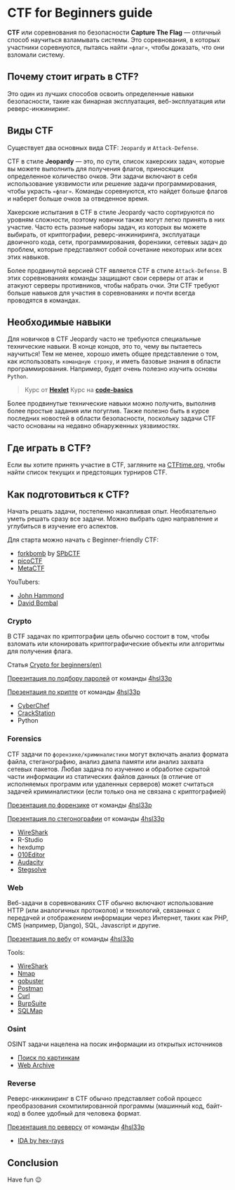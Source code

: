 # СTF for Beginners guide

**CTF** или соревнования по безопасности **Capture The Flag** — отличный способ научиться взламывать системы. Это соревнования, в которых участники соревнуются, пытаясь найти `«флаг»`, чтобы доказать, что они взломали систему.

## Почему стоит играть в CTF?

Это один из лучших способов освоить определенные навыки безопасности, такие как бинарная эксплуатация, веб-эксплуатация или реверс-инжиниринг.

## Виды CTF

Существует два основных вида CTF: `Jeopardy` и `Attack-Defense`.

CTF в стиле **Jeopardy** — это, по сути, список хакерских задач, которые вы можете выполнить для получения флагов, приносящих определенное количество очков. Эти задачи включают в себя использование уязвимости или решение задачи программирования, чтобы украсть `«флаг»`. Команды соревнуются, кто найдет больше флагов и наберет больше очков за отведенное время.

Хакерские испытания в CTF в стиле Jeopardy часто сортируются по уровням сложности, поэтому новички также могут легко принять в них участие. Часто есть разные наборы задач, из которых вы можете выбирать, от криптографии, реверс-инжиниринга, эксплуатаци двоичного кода, сети, программирования, форензики, сетевых задач до проблем, которые представляют собой сочетание некоторых или всех этих навыков.

Более продвинутой версией CTF является CTF в стиле `Attack-Defense`. В этих соревнованиях команды защищают свои серверы от атак и атакуют серверы противников, чтобы набрать очки. Эти CTF требуют больше навыков для участия в соревнованиях и почти всегда проводятся в командах.

## Необходимые навыки

Для новичков в СТF Jeopardy часто не требуются специальные технические навыки. В конце концов, это то, чему вы пытаетесь научиться! Тем не менее, хорошо иметь общее представление о том, как использовать `командную строку`, и иметь базовые знания в области программирования. Например, будет очень полезно изучить основы `Python`.
> Курс от [**Hexlet**](https://ru.hexlet.io/courses/python-basics)
> Курс на [**code-basics**](https://ru.code-basics.com/languages/python)

Более продвинутые технические навыки можно получить, выполнив более простые задания или погуглив. Также полезно быть в курсе последних новостей в области безопасности, поскольку задачи CTF часто основаны на недавно обнаруженных уязвимостях.

## Где играть в CTF?

Если вы хотите принять участие в CTF, загляните на [CTFtime.org](https://ctftime.org/), чтобы найти список текущих и предстоящих турниров CTF.

## Как подготовиться к CTF?

Начать решать задачи, постепенно накапливая опыт. Необязательно уметь решать сразу все задачи. Можно выбрать одно направление и углубиться в изучение его аспектов.

Для старта можно начать с Beginner-friendly СTF:

- [forkbomb](https://forkbomb.ru/tasks) by [SPbCTF](https://vk.com/spbctf)
- [picoCTF](https://picoctf.org/)
- [MetaCTF](https://metactf.com/cybergames)

YouTubers:

- [John Hammond](https://www.youtube.com/c/JohnHammond010)
- [David Bombal](https://www.youtube.com/c/DavidBombal)

### Crypto

В СТF задачах по криптографии цель обычно состоит в том, чтобы взломать или клонировать криптографические объекты или алгоритмы для получения флага.

Статья [Crypto for beginners(en)](https://charcharbinks.com/post/ctf_crypto_for_beginners/)

[Преезнтация по подбору паролей](https://docs.google.com/viewer?url=https://raw.githubusercontent.com/JaysesS/4hsl33p_borda/main/flask/data/presentation/passwrd.pdf) от команды [4hsl33p](https://vk.com/gumrf_ctf)

[Презентация по крипте](https://docs.google.com/viewer?url=https://raw.githubusercontent.com/JaysesS/4hsl33p_borda/main/flask/data/presentation/Crypto.pdf) от команды [4hsl33p](https://vk.com/gumrf_ctf)

- [CyberChef](https://gchq.github.io/CyberChef/)
- [CrackStation](https://crackstation.net/)
- Python

### Forensics

CTF задачи по `форензике/криминалистики` могут включать анализ формата файла, стеганографию, анализ дампа памяти или анализ захвата сетевых пакетов. Любая задача по изучению и обработке скрытой части информации из статических файлов данных (в отличие от исполняемых программ или удаленных серверов) может считаться задачей криминалистики (если только она не связана с криптографией)

[Презентация по форензике](https://docs.google.com/viewer?url=https://raw.githubusercontent.com/JaysesS/4hsl33p_borda/main/flask/data/presentation/Forensics.pdf) от команды [4hsl33p](https://vk.com/gumrf_ctf)

[Презентация по стегонографии](https://docs.google.com/viewer?url=https://raw.githubusercontent.com/JaysesS/4hsl33p_borda/main/flask/data/presentation/Stego.pdf) от команды [4hsl33p](https://vk.com/gumrf_ctf)

- [WireShark](https://www.wireshark.org/)
- R-Studio
- hexdump
- [010Editor](https://www.sweetscape.com/download/010editor/)
- [Audacity](https://www.audacityteam.org/)
- [Stegsolve](http://www.caesum.com/handbook/Stegsolve.jar)

### Web

Веб-задачи в соревнованиях CTF обычно включают использование HTTP (или аналогичных протоколов) и технологий, связанных с передачей и отображением информации через Интернет, таких как PHP, CMS (например, Django), SQL, Javascript и другие.

[Презентация по вебу](https://docs.google.com/viewer?url=https://raw.githubusercontent.com/JaysesS/4hsl33p_borda/main/flask/data/presentation/Web.pdf) от команды [4hsl33p](https://vk.com/gumrf_ctf)

Tools:

- [WireShark](https://www.wireshark.org/)
- [Nmap](https://nmap.org/download.html)
- [gobuster](https://github.com/OJ/gobuster)
- [Postman](https://www.postman.com/)
- [Curl](https://curl.se/download.html)
- [BurpSuite](https://portswigger.net/burp/communitydownload)
- [SQLMap](https://github.com/sqlmapproject/sqlmap)

### Osint

OSINT задачи нацелена на посик информации из открытых источников

- [Поиск по картинкам](https://www.osintessentials.com/search-by-image)
- [Web Archive](https://web.archive.org/)

### Reverse

Реверс-инжиниринг в CTF обычно представляет собой процесс преобразования скомпилированной программы (машинный код, байт-код) в более удобный для человека формат.

[Презентация по реверсу](https://docs.google.com/viewer?url=https://raw.githubusercontent.com/JaysesS/4hsl33p_borda/main/flask/data/presentation/Reverse.pdf) от команды [4hsl33p](https://vk.com/gumrf_ctf)

- [IDA by hex-rays](https://www.hex-rays.com/ida-free/#download)

## Conclusion

Have fun 😉
